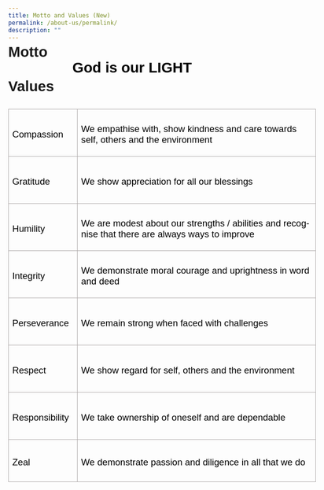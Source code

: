 ```yaml
---
title: Motto and Values (New)
permalink: /about-us/permalink/
description: ""
---
```

<html>

<head>
<meta http-equiv=Content-Type content="text/html; charset=windows-1252">
<meta name=Generator content="Microsoft Word 15 (filtered)">
<style>
<!--
 /* Font Definitions */
 @font-face
	{font-family:Latha;
	panose-1:2 0 4 0 0 0 0 0 0 0;}
@font-face
	{font-family:"Cambria Math";
	panose-1:2 4 5 3 5 4 6 3 2 4;}
@font-face
	{font-family:DengXian;
	panose-1:2 1 6 0 3 1 1 1 1 1;}
@font-face
	{font-family:Calibri;
	panose-1:2 15 5 2 2 2 4 3 2 4;}
@font-face
	{font-family:"\@DengXian";
	panose-1:2 1 6 0 3 1 1 1 1 1;}
 /* Style Definitions */
 p.MsoNormal, li.MsoNormal, div.MsoNormal
	{margin-top:0in;
	margin-right:0in;
	margin-bottom:8.0pt;
	margin-left:0in;
	line-height:107%;
	font-size:11.0pt;
	font-family:"Calibri",sans-serif;}
.MsoChpDefault
	{font-family:"Calibri",sans-serif;}
.MsoPapDefault
	{margin-bottom:8.0pt;
	line-height:107%;}
@page WordSection1
	{size:8.5in 11.0in;
	margin:1.0in 1.0in 1.0in 1.0in;}
div.WordSection1
	{page:WordSection1;}
-->
</style>

</head>

<body lang=EN-US style='word-wrap:break-word'>

<div class=WordSection1>

<p class=MsoNormal style='margin-bottom:0in'><b><span lang=EN-SG
style='font-size:22.0pt;font-family:"Arial",sans-serif'>Motto</span></b></p>

<p class=MsoNormal style='margin-bottom:0in'><b><span lang=EN-SG
style='font-size:22.0pt;font-family:"Arial",sans-serif'>&nbsp;</span></b></p>

<p class=MsoNormal align=center style='margin-bottom:0in;text-align:center'><b><span
style='font-size:22.0pt;font-family:"Arial",sans-serif;color:black'>God is our
LIGHT</span></b></p>

<p class=MsoNormal style='margin-bottom:0in;line-height:16.8pt'><b><span
style='font-size:16.0pt;font-family:"Arial",sans-serif;color:black'>&nbsp;</span></b></p>

<p class=MsoNormal style='margin-bottom:0in'><b><span lang=EN-SG
style='font-size:22.0pt;font-family:"Arial",sans-serif'>Values</span></b></p>

<p class=MsoNormal style='margin-bottom:0in;line-height:16.8pt'><b><span
style='font-size:16.0pt;font-family:"Arial",sans-serif;color:black'>&nbsp;</span></b></p>

<table class=MsoTableGrid border=1 cellspacing=0 cellpadding=0 width=626
 style='width:469.7pt;border-collapse:collapse;border:none'>
 <tr style='height:1.0in'>
  <td width=126 style='width:94.25pt;border:solid #AEAAAA 1.0pt;padding:0in 5.4pt 0in 5.4pt;
  height:1.0in'>
  <p class=MsoNormal style='margin-top:6.0pt;margin-right:0in;margin-bottom:
  0in;margin-left:0in;line-height:16.8pt'><span style='font-size:14.0pt;
  font-family:"Arial",sans-serif;color:black'>Compassion</span></p>
  </td>
  <td width=501 style='width:375.45pt;border:solid #AEAAAA 1.0pt;border-left:
  none;padding:0in 5.4pt 0in 5.4pt;height:1.0in'>
  <p class=MsoNormal style='margin-top:6.0pt;margin-right:0in;margin-bottom:
  0in;margin-left:0in;line-height:16.8pt'><span style='font-size:14.0pt;
  font-family:"Arial",sans-serif;color:black'>We empathise with, show kindness
  and care towards self, others and the&nbsp;environment</span></p>
  </td>
 </tr>
 <tr style='height:1.0in'>
  <td width=126 style='width:94.25pt;border:solid #AEAAAA 1.0pt;border-top:
  none;padding:0in 5.4pt 0in 5.4pt;height:1.0in'>
  <p class=MsoNormal style='margin-top:6.0pt;margin-right:0in;margin-bottom:
  0in;margin-left:0in;line-height:16.8pt'><span style='font-size:14.0pt;
  font-family:"Arial",sans-serif;color:black'>Gratitude</span></p>
  </td>
  <td width=501 style='width:375.45pt;border-top:none;border-left:none;
  border-bottom:solid #AEAAAA 1.0pt;border-right:solid #AEAAAA 1.0pt;
  padding:0in 5.4pt 0in 5.4pt;height:1.0in'>
  <p class=MsoNormal style='margin-top:6.0pt;margin-right:0in;margin-bottom:
  0in;margin-left:0in;line-height:16.8pt'><span style='font-size:14.0pt;
  font-family:"Arial",sans-serif;color:black'>We show appreciation for all our
  blessings</span></p>
  </td>
 </tr>
 <tr style='height:1.0in'>
  <td width=126 style='width:94.25pt;border:solid #AEAAAA 1.0pt;border-top:
  none;padding:0in 5.4pt 0in 5.4pt;height:1.0in'>
  <p class=MsoNormal style='margin-top:6.0pt;margin-right:0in;margin-bottom:
  0in;margin-left:0in;line-height:16.8pt'><span style='font-size:14.0pt;
  font-family:"Arial",sans-serif;color:black'>Humility</span></p>
  </td>
  <td width=501 style='width:375.45pt;border-top:none;border-left:none;
  border-bottom:solid #AEAAAA 1.0pt;border-right:solid #AEAAAA 1.0pt;
  padding:0in 5.4pt 0in 5.4pt;height:1.0in'>
  <p class=MsoNormal style='margin-top:6.0pt;margin-right:0in;margin-bottom:
  0in;margin-left:0in;line-height:16.8pt'><span style='font-size:14.0pt;
  font-family:"Arial",sans-serif;color:black'>We are modest about our strengths
  / abilities and recognise that there are always ways to improve</span></p>
  </td>
 </tr>
 <tr style='height:1.0in'>
  <td width=126 style='width:94.25pt;border:solid #AEAAAA 1.0pt;border-top:
  none;padding:0in 5.4pt 0in 5.4pt;height:1.0in'>
  <p class=MsoNormal style='margin-top:6.0pt;margin-right:0in;margin-bottom:
  0in;margin-left:0in;line-height:16.8pt'><span style='font-size:14.0pt;
  font-family:"Arial",sans-serif;color:black'>Integrity</span></p>
  </td>
  <td width=501 style='width:375.45pt;border-top:none;border-left:none;
  border-bottom:solid #AEAAAA 1.0pt;border-right:solid #AEAAAA 1.0pt;
  padding:0in 5.4pt 0in 5.4pt;height:1.0in'>
  <p class=MsoNormal style='margin-top:6.0pt;margin-right:0in;margin-bottom:
  0in;margin-left:0in;line-height:16.8pt'><span style='font-size:14.0pt;
  font-family:"Arial",sans-serif;color:black'>We demonstrate moral courage and
  uprightness in word and deed</span></p>
  </td>
 </tr>
 <tr style='height:1.0in'>
  <td width=126 style='width:94.25pt;border:solid #AEAAAA 1.0pt;border-top:
  none;padding:0in 5.4pt 0in 5.4pt;height:1.0in'>
  <p class=MsoNormal style='margin-top:6.0pt;margin-right:0in;margin-bottom:
  0in;margin-left:0in;line-height:16.8pt'><span style='font-size:14.0pt;
  font-family:"Arial",sans-serif;color:black'>Perseverance</span></p>
  </td>
  <td width=501 style='width:375.45pt;border-top:none;border-left:none;
  border-bottom:solid #AEAAAA 1.0pt;border-right:solid #AEAAAA 1.0pt;
  padding:0in 5.4pt 0in 5.4pt;height:1.0in'>
  <p class=MsoNormal style='margin-top:6.0pt;margin-right:0in;margin-bottom:
  0in;margin-left:0in;line-height:16.8pt'><span style='font-size:14.0pt;
  font-family:"Arial",sans-serif;color:black'>We remain strong when faced with
  challenges</span></p>
  </td>
 </tr>
 <tr style='height:1.0in'>
  <td width=126 style='width:94.25pt;border:solid #AEAAAA 1.0pt;border-top:
  none;padding:0in 5.4pt 0in 5.4pt;height:1.0in'>
  <p class=MsoNormal style='margin-top:6.0pt;margin-right:0in;margin-bottom:
  0in;margin-left:0in;line-height:16.8pt'><span style='font-size:14.0pt;
  font-family:"Arial",sans-serif;color:black'>Respect</span></p>
  </td>
  <td width=501 style='width:375.45pt;border-top:none;border-left:none;
  border-bottom:solid #AEAAAA 1.0pt;border-right:solid #AEAAAA 1.0pt;
  padding:0in 5.4pt 0in 5.4pt;height:1.0in'>
  <p class=MsoNormal style='margin-top:6.0pt;margin-right:0in;margin-bottom:
  0in;margin-left:0in;line-height:16.8pt'><span style='font-size:14.0pt;
  font-family:"Arial",sans-serif;color:black'>We show regard for self, others
  and the environment</span></p>
  </td>
 </tr>
 <tr style='height:1.0in'>
  <td width=126 style='width:94.25pt;border:solid #AEAAAA 1.0pt;border-top:
  none;padding:0in 5.4pt 0in 5.4pt;height:1.0in'>
  <p class=MsoNormal style='margin-top:6.0pt;margin-right:0in;margin-bottom:
  0in;margin-left:0in;line-height:16.8pt'><span style='font-size:14.0pt;
  font-family:"Arial",sans-serif;color:black'>Responsibility</span></p>
  </td>
  <td width=501 style='width:375.45pt;border-top:none;border-left:none;
  border-bottom:solid #AEAAAA 1.0pt;border-right:solid #AEAAAA 1.0pt;
  padding:0in 5.4pt 0in 5.4pt;height:1.0in'>
  <p class=MsoNormal style='margin-top:6.0pt;margin-right:0in;margin-bottom:
  0in;margin-left:0in;line-height:16.8pt'><span style='font-size:14.0pt;
  font-family:"Arial",sans-serif;color:black'>We take ownership of oneself and
  are dependable</span></p>
  </td>
 </tr>
 <tr style='height:.9in'>
  <td width=126 style='width:94.25pt;border:solid #AEAAAA 1.0pt;border-top:
  none;padding:0in 5.4pt 0in 5.4pt;height:.9in'>
  <p class=MsoNormal style='margin-top:6.0pt;margin-right:0in;margin-bottom:
  0in;margin-left:0in;line-height:16.8pt'><span style='font-size:14.0pt;
  font-family:"Arial",sans-serif;color:black'>Zeal</span></p>
  </td>
  <td width=501 style='width:375.45pt;border-top:none;border-left:none;
  border-bottom:solid #AEAAAA 1.0pt;border-right:solid #AEAAAA 1.0pt;
  padding:0in 5.4pt 0in 5.4pt;height:.9in'>
  <p class=MsoNormal style='margin-top:6.0pt;margin-right:0in;margin-bottom:
  0in;margin-left:0in;line-height:16.8pt'><span style='font-size:14.0pt;
  font-family:"Arial",sans-serif;color:black'>We demonstrate passion and
  diligence in all that we do</span></p>
  </td>
 </tr>
</table>

<p class=MsoNormal style='margin-bottom:0in'><span style='font-size:20.0pt;
font-family:"Arial",sans-serif;color:black'>&nbsp;</span></p>

<p class=MsoNormal align=center style='text-align:center'><span
style='font-size:16.0pt;line-height:107%;font-family:"Arial",sans-serif'>&nbsp;</span></p>

</div>

</body>

</html>
